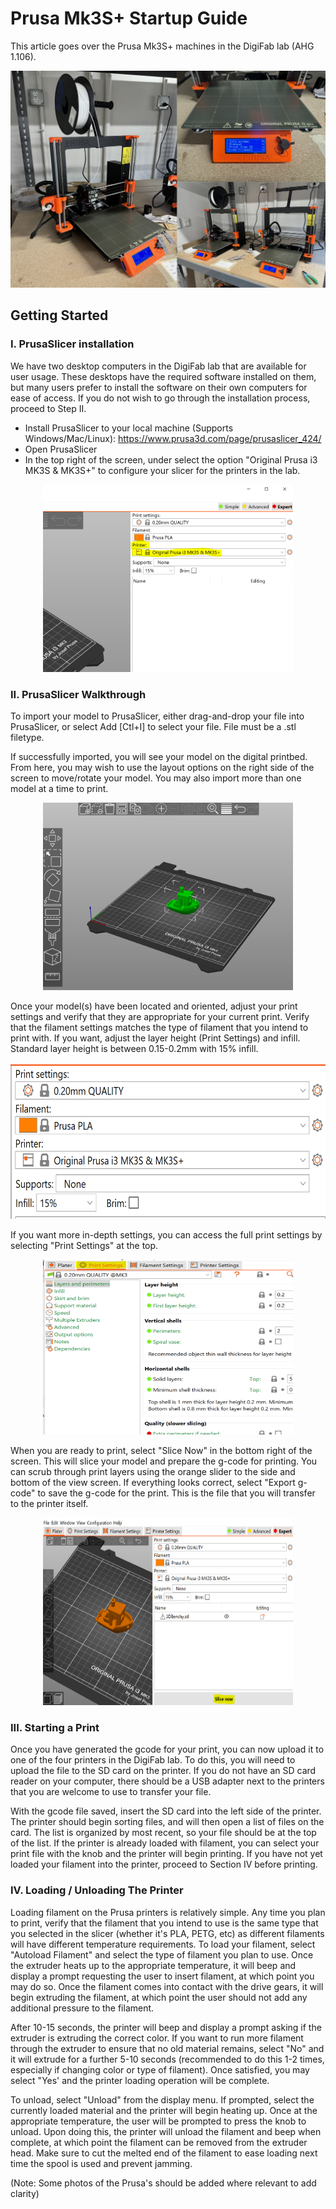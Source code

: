 # Prusa Mk3S+ Startup Guide

This article goes over the Prusa Mk3S+ machines in the DigiFab lab (AHG 1.106). 

![](../img/prusa/Prusa.JPG)

## Getting Started

### I. PrusaSlicer installation

We have two desktop computers in the DigiFab lab that are available for user usage. These desktops have the required software installed on them,
but many users prefer to install the software on their own computers for ease of access. If you do not wish to go through the installation process,
proceed to Step II.

+ Install PrusaSlicer to your local machine (Supports Windows/Mac/Linux): https://www.prusa3d.com/page/prusaslicer_424/
+ Open PrusaSlicer
+ In the top right of the screen, under select the option "Original Prusa i3 MK3S & MK3S+" to configure your slicer for the printers in the lab.
<p align="center">
<img src="../img/prusa/PrusaConfig.PNG" width="400" height="300">
</p>

### II. PrusaSlicer Walkthrough

To import your model to PrusaSlicer, either drag-and-drop your file into PrusaSlicer, or select Add [Ctl+I] to select your file. File must be a .stl filetype.

If successfully imported, you will see your model on the digital printbed. From here, you may wish to use the layout options on the right side of the screen to
move/rotate your model. You may also import more than one model at a time to print.
<p align="center">
<img src="../img/prusa/modelOnBed.PNG" width="400" height="300">
</p>

Once your model(s) have been located and oriented, adjust your print settings and verify that they are appropriate for your current print. Verify that the 
filament settings matches the type of filament that you intend to print with. If you want, adjust the layer height (Print Settings) and infill. Standard layer height
is between 0.15-0.2mm with 15% infill. 
<p align="center">
<img src="../img/prusa/Settings.PNG" width="700" height="250">
</p>

If you want more in-depth settings, you can access the full print settings by selecting "Print Settings" at the top.
<p align="center">
<img src="../img/prusa/PrintSettings.PNG" width="400" height="280">
</p>

When you are ready to print, select "Slice Now" in the bottom right of the screen. This will slice your model and prepare the g-code for printing.
You can scrub through print layers using the orange slider to the side and bottom of the view screen. If everything looks correct, select "Export g-code"
to save the g-code for the print. This is the file that you will transfer to the printer itself.
<p align="center">
<img src="../img/prusa/SliceNow.PNG" width="400" height="300">
</p>

### III. Starting a Print

Once you have generated the gcode for your print, you can now upload it to one of the four printers in the DigiFab lab. To do this, you will need to upload the file to the SD card on the printer. If you do not have an SD card reader on your computer, there should be a USB adapter next to the printers that you are welcome to use to transfer your file.

With the gcode file saved, insert the SD card into the left side of the printer. The printer should begin sorting files, and will then open a list of files on the card. The list is organized by most recent, so your file should be at the top of the list. If the printer is already loaded with filament, you can select your print file with the knob and the printer will begin printing. If you have not yet loaded your filament into the printer, proceed to Section IV before printing.

### IV. Loading / Unloading The Printer

Loading filament on the Prusa printers is relatively simple. Any time you plan to print, verify that the filament that you intend to use is the same type that you selected in the slicer (whether it's PLA, PETG, etc) as different filaments will have different temperature requirements. To load your filament, select "Autoload Filament" and select the type of filament you plan to use. Once the extruder heats up to the appropriate temperature, it will beep and display a prompt requesting the user to insert filament, at which point you may do so. Once the filament comes into contact with the drive gears, it will begin extruding the filament, at which point the user should not add any additional pressure to the filament. 

After 10-15 seconds, the printer will beep and display a prompt asking if the extruder is extruding the correct color. If you want to run more filament through the extruder to ensure that no old material remains, select "No" and it will extrude for a further 5-10 seconds (recommended to do this 1-2 times, especially if changing color or type of filament). Once satisfied, you may select "Yes' and the printer loading operation will be complete.

To unload, select "Unload" from the display menu. If prompted, select the currently loaded material and the printer will begin heating up. Once at the appropriate temperature, the user will be prompted to press the knob to unload. Upon doing this, the printer will unload the filament and beep when complete, at which point the filament can be removed from the extruder head. Make sure to cut the melted end of the filament to ease loading next time the spool is used and prevent jamming.

(Note: Some photos of the Prusa's should be added where relevant to add clarity)
